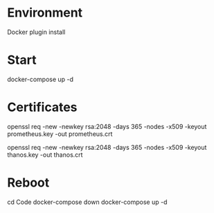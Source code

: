# Environment 
Docker plugin install 

# Start
docker-compose up -d

# Certificates
openssl req -new -newkey rsa:2048 -days 365 -nodes -x509 -keyout prometheus.key -out prometheus.crt

openssl req -new -newkey rsa:2048 -days 365 -nodes -x509 -keyout thanos.key -out thanos.crt

# Reboot
cd Code
docker-compose down
docker-compose up -d
